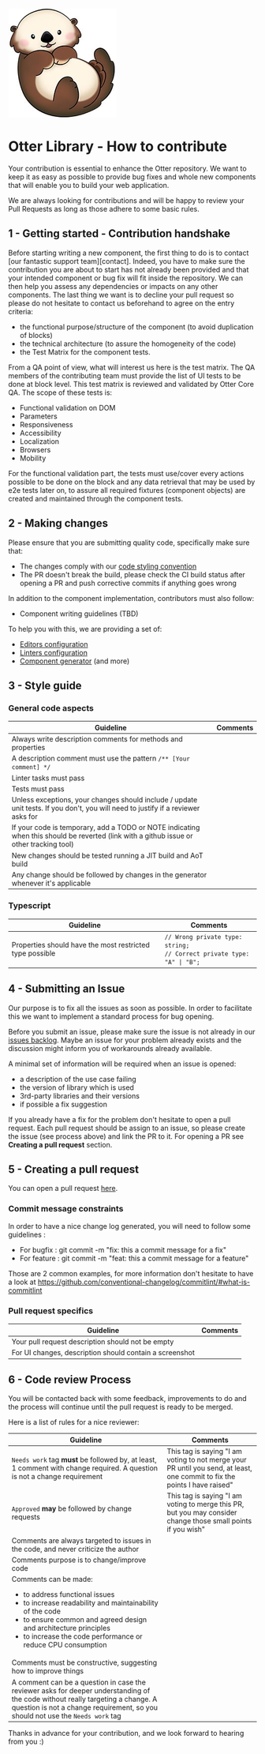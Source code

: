 ![Super cute Otter!](./.attachments/logo.jpg)

# Otter Library - How to contribute

Your contribution is essential to enhance the Otter repository. We want to keep it as easy as possible to provide bug fixes and whole new components that will enable you to build your web application.

We are always looking for contributions and will be happy to review your Pull Requests as long as those adhere to some basic rules.

## 1 - Getting started - Contribution handshake

Before starting writing a new component, the first thing to do is to contact [our fantastic support team][contact]. Indeed, you have to make sure the contribution you are about to start has not already been provided and that your intended component or bug fix will fit inside the repository. We can then help you assess any dependencies or impacts on any other components.
The last thing we want is to decline your pull request so please do not hesitate to contact us beforehand to agree on the entry criteria:
  * the functional purpose/structure of the component (to avoid duplication of blocks)
  * the technical architecture (to assure the homogeneity of the code)
  * the Test Matrix for the component tests.

From a QA point of view, what will interest us here is the test matrix.
The QA members of the contributing team must provide the list of UI tests to be done at block level. 
This test matrix is reviewed and validated by Otter Core QA.
The scope of these tests is:
  * Functional validation on DOM
  * Parameters
  * Responsiveness
  * Accessibility
  * Localization
  * Browsers
  * Mobility

For the functional validation part, the tests must use/cover every actions possible to be done on the block and any data retrieval that may be used by e2e tests later on, to assure all required fixtures (component objects) are created and maintained through the component tests.

## 2 - Making changes

Please ensure that you are submitting quality code, specifically make sure that:
  * The changes comply with our [code styling convention](#style-guide)
  * The PR doesn't break the build, please check the CI build status after opening a PR and push corrective commits if anything goes wrong

  In addition to the component implementation, contributors must also follow:
  * Component writing guidelines (TBD)

To help you with this, we are providing a set of:
  * [Editors configuration](.editorconfig)
  * [Linters configuration](./packages/@o3r/eslint-config-otter/README.md)
  * [Component generator](./docs/core/OTTER_ANGULAR_TOOLS.md#schematics) (and more)

## 3 - Style guide

### General code aspects

Guideline | Comments
--- | ---
Always write description comments for methods and properties | 
A description comment must use the pattern `/** [Your comment] */` |
Linter tasks must pass |
Tests must pass |
Unless exceptions, your changes should include / update unit tests. If you don't, you will need to justify if a reviewer asks for |
If your code is temporary, add a TODO or NOTE indicating when this should be reverted (link with a github issue or other tracking tool) |
New changes should be tested running a JIT build and AoT build |
Any change should be followed by changes in the generator whenever it's applicable | 

### Typescript
Guideline | Comments
--- | ---
Properties should have the most restricted type possible | <code>// Wrong private type: string;</br>// Correct private type: "A" &verbar; "B";
</code>

## 4 - Submitting an Issue

Our purpose is to fix all the issues as soon as possible. In order to facilitate this we want to implement a standard process for bug opening.

Before you submit an issue, please make sure the issue is not already in our [issues backlog](https://github.com/AmadeusITGroup/otter/issues). Maybe an issue for your problem already exists and the discussion might inform you of workarounds 
already available.

A minimal set of information will be required when an issue is opened:
- a description of the use case failing
- the version of library which is used
- 3rd-party libraries and their versions
- if possible a fix suggestion

If you already have a fix for the problem don't hesitate to open a pull request. Each pull request should be assign to an issue, so please create the issue (see process above) and link the PR to it.
For opening a PR see **Creating a pull request** section.

## 5 - Creating a pull request

You can open a pull request [here](https://github.com/AmadeusITGroup/otter/pulls).
### Commit message constraints
In order to have a nice change log generated, you will need to follow some guidelines :
* For bugfix : git commit -m "fix: this a commit message for a fix"
* For feature : git commit -m "feat: this a commit message for a feature"

Those are 2 common examples, for more information don't hesitate to have a look at https://github.com/conventional-changelog/commitlint/#what-is-commitlint

### Pull request specifics
Guideline | Comments
--- | ---
Your pull request description should not be empty |
For UI changes, description should contain a screenshot |

## 6 - Code review Process

You will be contacted back with some feedback, improvements to do and the process will continue until the pull request is ready to be merged.

Here is a list of rules for a nice reviewer:

Guideline | Comments
--- | ---
`Needs work` tag **must** be followed by, at least, 1 comment with change required. A question is not a change requirement | This tag is saying "I am voting to not merge your PR until you send, at least, one commit to fix the points I have raised"
`Approved` **may** be followed by change requests | This tag is saying "I am voting to merge this PR, but you may consider change those small points if you wish"
Comments are always targeted to issues in the code, and never criticize the author | 
Comments purpose is to change/improve code |
Comments can be made:<ul><li>to address functional issues</li><li>to increase readability and maintainability of the code</li><li>to ensure common and agreed design and architecture principles</li><li>to increase the code performance or reduce CPU consumption</li></ul> |
Comments must be constructive, suggesting how to improve things |
A comment can be a question in case the reviewer asks for deeper understanding of the code without really targeting a change. A question is not a change requirement, so you should not use the `Needs work` tag |


Thanks in advance for your contribution, and we look forward to hearing from you :)
